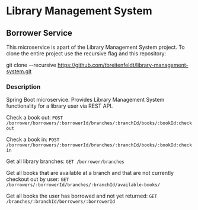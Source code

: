 # Library Management System
## Borrower Service

This microservice is apart of the Library Management System project. To clone the entire project use the recursive flag and this repository:

git clone --recursive https://github.com/tbreitenfeldt/library-management-system.git

### Description 

Spring Boot microservice. Provides Library Management System functionality for a library user via REST API.

Check a book out:
`POST /borrower/borrowers/:borrowerId/branches/:branchId/books/:bookId:checkout`

Check a book in:
`POST /borrower/borrowers/:borrowerId/branches/:branchId/books/:bookId:checkin`

Get all library branches:
`GET /borrower/branches`

Get all books that are available at a branch and that are not currently checkout out by user:
`GET /borrowers/:borrowerId/branches/:branchId/available-books/`

Get all books the user has borrowed and not yet returned:
`GET /branches/:branchId/borrowers/:borrowerId`